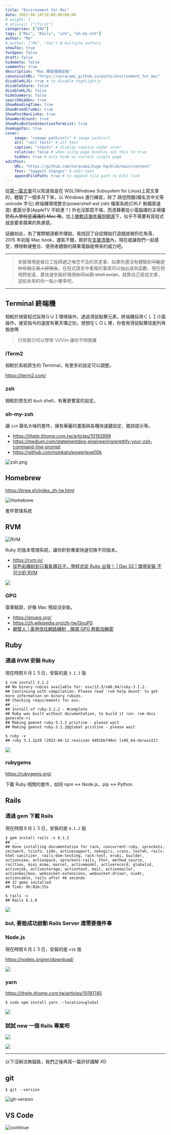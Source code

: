 ```yaml
---
title: "Environment for Mac"
date: 2022-08-14T18:00:00+08:00
# weight: 1
# aliases: ["/first"]
categories: ["ENV"]
tags: ["Mac", "Rails", "zsh", "oh-my-zsh"]
author: "Me"
# author: ["Me", "You"] # multiple authors
showToc: true
TocOpen: false
draft: false
hidemeta: false
comments: true
description: "Mac 開發環境安裝"
canonicalURL: "https://noracami.github.io/posts/environment_for_mac"
disableHLJS: true # to disable highlightjs
disableShare: false
disableHLJS: false
hideSummary: false
searchHidden: true
ShowReadingTime: true
ShowBreadCrumbs: true
ShowPostNavLinks: true
ShowWordCount: true
ShowRssButtonInSectionTermList: true
UseHugoToc: true
cover:
    image: "<image path/url>" # image path/url
    alt: "<alt text>" # alt text
    caption: "<text>" # display caption under cover
    relative: false # when using page bundles set this to true
    hidden: true # only hide on current single page
editPost:
    URL: "https://github.com/noracami/hugo-hq/blob/main/content"
    Text: "Suggest Changes" # edit text
    appendFilePath: true # to append file path to Edit link
---
```


從[第一篇文章](../install-hugo)可以知道我是在 WSL(Windows Subsystem for Linux)上寫文章的，體驗了一個多月下來，以 Windows 進行練習，除了 路徑問題(檔名含中文等 unicode 字元) 終端機環境整合(powershell wsl zsh) 檔案系統(CRLF 刪檔案速度) 畫面分享(AppleTV 不給連？) 外也沒那麼不堪，而憑藉著從小電腦課的主場優勢~~有人學校是滿滿的 Mac 嗎~~，加上[微軟這幾年擁抱開源](https://github.com/microsoft)下，似乎不需要有寫程式就是要拿蘋果的焦慮感。

話雖如此，為了實際驗證都市傳說，我找回了自從開始打遊戲就被扔在角落，2015 年初版 Mac book，運氣不錯，剛好在[支援清單](https://support.apple.com/zh-tw/HT212551)內，現在就讓我們一起感受，標榜軟硬整合、使用者體驗的蘋果電腦能帶來的威力吧。

---

> 安裝環境是每位工程師避之唯恐不及的苦差事，如果你還沒有體驗到~~可能是你有個工具人好朋友~~，在程式語言中重複的事情可以抽出成為函數，現在把視野放遠，要快速安裝好環境~~你可以寫 shell script~~，就靠自己寫成文章，送給未來的你一點小確幸吧。

---

## Terminal 終端機

相較於視窗程式採用ＧＵＩ環境操作，透過滑鼠點擊元素，終端機採用ＣＬＩ介面操作，接受指令的速度有著天壤之別，想想在ＬＯＬ裡，你會用滑鼠點擊技能列再施放嗎

> 行有餘力可以學學 Vi/Vim 讓你不明覺厲

### iTerm2

相較於系統原生的 Terminal，有更多的設定可以調整。

https://iterm2.com/

### zsh

相較於原生的 `Bash` shell，有著更豐富的設定。

### oh-my-zsh

讓 `zsh` 聲名大噪的套件，擁有華麗的畫面與各種快速鍵設定、錯誤提示等。

- https://ithelp.ithome.com.tw/articles/10192899
- https://medium.com/statementdog-engineering/prettify-your-zsh-command-line-prompt
- https://github.com/romkatv/powerlevel10k

![zsh.png](zsh.png)

## Homebrew

https://brew.sh/index_zh-tw.html

![Homebrew](Homebrew.png)

套件管理系統

## RVM

![RVM](RVM.png)

Ruby 的版本管理系統，讓你針對專案快速切換不同版本。

- https://rvm.io/
- [從色彩繽紛到只看亂碼日子，學程式從 Ruby 出發！ | Day 02 | 環境安裝 不可少的 RVM](https://ithelp.ithome.com.tw/articles/10216350)

![](https://i.imgur.com/zDRdDR5.png)

### GPG

簽章驗證，好像 Mac 預設沒安裝。

- https://gnupg.org/
- https://zh.wikipedia.org/zh-tw/GnuPG
- [網管人 | 善用信任網路機制　開源 GPG 輕鬆加解密](https://www.netadmin.com.tw/netadmin/zh-tw/technology/ECAB5085E27B4D8BB1DA15EE7A628F97)

## Ruby

### 透過 RVM 安裝 Ruby

現在時間８月１５日，安裝的是 `3.1.2` 版

```shell=
$ rvm install 3.1.2
## No binary rubies available for: osx/12.5/x86_64/ruby-3.1.2.
## Continuing with compilation. Please read 'rvm help mount' to get more information on binary rubies.
## Checking requirements for osx.
## ...
## Install of ruby-3.1.2 - #complete
## Ruby was built without documentation, to build it run: rvm docs generate-ri
## Making gemset ruby-3.1.2 pristine - please wait
## Making gemset ruby-3.1.2@global pristine - please wait

$ ruby -v
## ruby 3.1.2p20 (2022-04-12 revision 4491bb740a) [x86_64-darwin21]
```

![](https://i.imgur.com/IkxF878.png)

### rubygems

https://rubygems.org/

下載 Ruby 相關的套件，如同 npm <-> Node.js、pip <-> Python

## Rails

### 透過 gem 下載 Rails

現在時間８月１５日，安裝的是 `6.1.2` 版

```shell=
$ gem install rails -v 6.1.2
## ...
## Done installing documentation for rack, concurrent-ruby, sprockets, zeitwerk, tzinfo, i18n, activesupport, nokogiri, crass, loofah, rails-html-sanitizer, rails-dom-testing, rack-test, erubi, builder, actionview, actionpack, sprockets-rails, thor, method_source, railties, mini_mime, marcel, activemodel, activerecord, globalid, activejob, activestorage, actiontext, mail, actionmailer, actionmailbox, websocket-extensions, websocket-driver, nio4r, actioncable, rails after 46 seconds
## 37 gems installed
## Time: 0h:01m:15s

$ rails -v
## Rails 6.1.6
```

![](https://i.imgur.com/MNO60Rb.png)

### but, 要能成功啟動 Rails Server 還需要幾件事

### Node.js

現在時間８月１５日，安裝的是 `v16` 版

https://nodejs.org/en/download/

![](https://i.imgur.com/hT9DsFJ.png)

### yarn

https://ithelp.ithome.com.tw/articles/10191745

```shell=
$ sudo npm install yarn --location=global
```

![](https://i.imgur.com/kDInjqX.png)

### 試試 new 一個 Rails 專案吧

![](https://i.imgur.com/Il7R5oL.png)

![](https://i.imgur.com/tRpooFF.png)

---

以下沒辦法無腦裝，我們之後再寫一篇好好講解 XD

## git

```shell=
$ git --version
```

![git-version](git.png)

## VS Code

![continue](continue.png)
